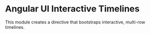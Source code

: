 # Angular UI Interactive Timelines

This module creates a directive that bootstraps interactive, multi-row timelines.

